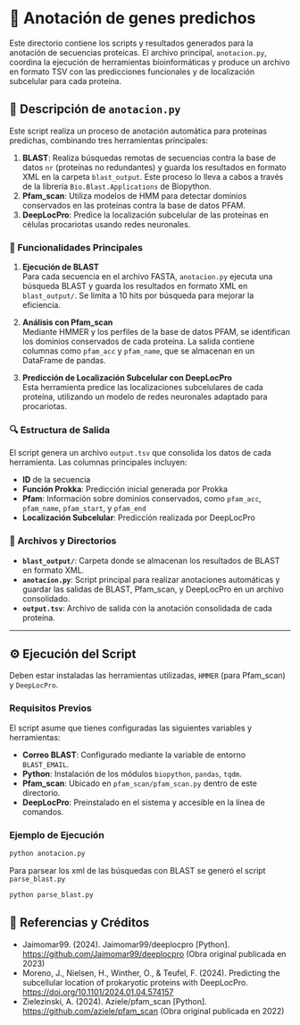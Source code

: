 # 🧬 Anotación de genes predichos

Este directorio contiene los scripts y resultados generados para la anotación de secuencias proteicas. El archivo principal, `anotacion.py`, coordina la ejecución de herramientas bioinformáticas y produce un archivo en formato TSV con las predicciones funcionales y de localización subcelular para cada proteína.

## 📜 Descripción de `anotacion.py`

Este script realiza un proceso de anotación automática para proteínas predichas, combinando tres herramientas principales:

1. **BLAST**: Realiza búsquedas remotas de secuencias contra la base de datos `nr` (proteínas no redundantes) y guarda los resultados en formato XML en la carpeta `blast_output`. Este proceso lo lleva a cabos a través de la librería `Bio.Blast.Applications` de Biopython.
2. **Pfam_scan**: Utiliza modelos de HMM para detectar dominios conservados en las proteínas contra la base de datos PFAM.
3. **DeepLocPro**: Predice la localización subcelular de las proteínas en células procariotas usando redes neuronales.

### 🚀 Funcionalidades Principales

1. **Ejecución de BLAST**  
   Para cada secuencia en el archivo FASTA, `anotacion.py` ejecuta una búsqueda BLAST y guarda los resultados en formato XML en `blast_output/`. Se limita a 10 hits por búsqueda para mejorar la eficiencia.

2. **Análisis con Pfam_scan**  
   Mediante HMMER y los perfiles de la base de datos PFAM, se identifican los dominios conservados de cada proteína. La salida contiene columnas como `pfam_acc` y `pfam_name`, que se almacenan en un DataFrame de pandas.

3. **Predicción de Localización Subcelular con DeepLocPro**  
   Esta herramienta predice las localizaciones subcelulares de cada proteína, utilizando un modelo de redes neuronales adaptado para procariotas.

### 🔍 Estructura de Salida

El script genera un archivo `output.tsv` que consolida los datos de cada herramienta. Las columnas principales incluyen:
- **ID** de la secuencia
- **Función Prokka**: Predicción inicial generada por Prokka
- **Pfam**: Información sobre dominios conservados, como `pfam_acc`, `pfam_name`, `pfam_start`, y `pfam_end`
- **Localización Subcelular**: Predicción realizada por DeepLocPro

### 📂 Archivos y Directorios

- **`blast_output/`**: Carpeta donde se almacenan los resultados de BLAST en formato XML.
- **`anotacion.py`**: Script principal para realizar anotaciones automáticas y guardar las salidas de BLAST, Pfam_scan, y DeepLocPro en un archivo consolidado.
- **`output.tsv`**: Archivo de salida con la anotación consolidada de cada proteína.

---

## ⚙️ Ejecución del Script

Deben estar instaladas las herramientas utilizadas, `HMMER` (para Pfam_scan) y `DeepLocPro`. 

### Requisitos Previos

El script asume que tienes configuradas las siguientes variables y herramientas:
- **Correo BLAST**: Configurado mediante la variable de entorno `BLAST_EMAIL`.
- **Python**: Instalación de los módulos `biopython`, `pandas`, `tqdm`.
- **Pfam_scan**: Ubicado en `pfam_scan/pfam_scan.py` dentro de este directorio.
- **DeepLocPro**: Preinstalado en el sistema y accesible en la línea de comandos.

### Ejemplo de Ejecución

```bash
python anotacion.py
```

Para parsear los xml de las búsquedas con BLAST se generó el script `parse_blast.py`

```bash
python parse_blast.py
```

## 🔗 Referencias y Créditos
- Jaimomar99. (2024). Jaimomar99/deeplocpro [Python]. https://github.com/Jaimomar99/deeplocpro (Obra original publicada en 2023)
- Moreno, J., Nielsen, H., Winther, O., & Teufel, F. (2024). Predicting the subcellular location of prokaryotic proteins with DeepLocPro. https://doi.org/10.1101/2024.01.04.574157
- Zielezinski, A. (2024). Aziele/pfam_scan [Python]. https://github.com/aziele/pfam_scan (Obra original publicada en 2022)